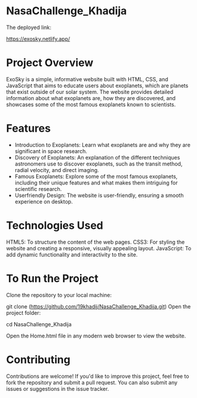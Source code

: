# NasaChallenge_Khadija

The deployed link:

https://exosky.netlify.app/

# Project Overview

ExoSky is a simple, informative website built with HTML, CSS, and JavaScript that aims to educate users about exoplanets, which are planets that exist outside of our solar system. The website provides detailed information about what exoplanets are, how they are discovered, and showcases some of the most famous exoplanets known to scientists.

# Features
* Introduction to Exoplanets: 
Learn what exoplanets are and why they are significant in space research.
* Discovery of Exoplanets: 
An explanation of the different techniques astronomers use to discover exoplanets, such as the transit method, radial velocity, and direct imaging.
* Famous Exoplanets: 
Explore some of the most famous exoplanets, including their unique features and what makes them intriguing for scientific research.
* Userfriendly Design: 
The website is user-friendly, ensuring a smooth experience on desktop.

# Technologies Used
HTML5: To structure the content of the web pages.
CSS3: For styling the website and creating a responsive, visually appealing layout.
JavaScript: To add dynamic functionality and interactivity to the site.

# To Run the Project
Clone the repository to your local machine:

git clone (https://github.com/19khadij/NasaChallenge_Khadija.git)
Open the project folder:

cd NasaChallenge_Khadija

Open the Home.html file in any modern web browser to view the website.

# Contributing
Contributions are welcome! If you'd like to improve this project, feel free to fork the repository and submit a pull request. You can also submit any issues or suggestions in the issue tracker.


